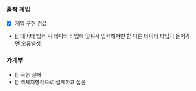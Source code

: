 ### 홀짝 게임
- [x] 게임 구현 완료
- [] 데이터 입력 시 데이터 타입에 맞춰서 입력해야만 함 다른 데이터 타입이 들어가면 오류발생.

### 가계부
- [] 구현 실패
- [] 객체지향적으로 설계하고 싶음